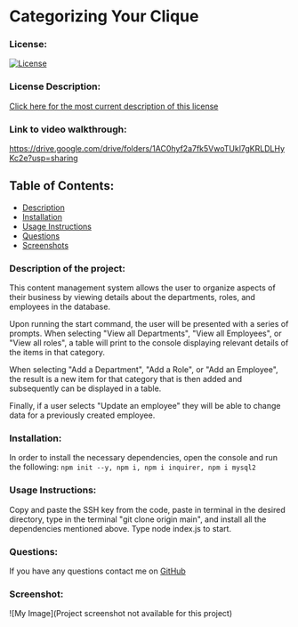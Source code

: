 # Categorizing Your Clique

### License:

[![License](https://img.shields.io/badge/License-MIT-green.svg)](https://opensource.org/licenses/MIT)

### License Description:

[Click here for the most current description of this license](https://opensource.org/licenses/MIT)

### Link to video walkthrough:

https://drive.google.com/drive/folders/1AC0hyf2a7fk5VwoTUkl7gKRLDLHyKc2e?usp=sharing

## Table of Contents:

- [Description](#description)
- [Installation](#installation)
- [Usage Instructions](#usage-instructions)
- [Questions](#questions)
- [Screenshots](#screenshot)

### Description of the project:

This content management system allows the user to organize aspects of their business by viewing details about the departments, roles, and employees in the database.

Upon running the start command, the user will be presented with a series of prompts. When selecting "View all Departments", "View all Employees", or "View all roles", a table will print to the console displaying relevant details of the items in that category.

When selecting "Add a Department", "Add a Role", or "Add an Employee", the result is a new item for that category that is then added and subsequently can be displayed in a table.

Finally, if a user selects "Update an employee" they will be able to change data for a previously created employee.

### Installation:

In order to install the necessary dependencies, open the console and run the following:
`npm init --y, npm i, npm i inquirer, npm i mysql2`

### Usage Instructions:

Copy and paste the SSH key from the code, paste in terminal in the desired directory, type in the terminal "git clone origin main", and install all the dependencies mentioned above. Type node index.js to start.

### Questions:

If you have any questions contact me on [GitHub](https://github.com/AmberZimmerman)

### Screenshot:

![My Image](Project screenshot not available for this project)
